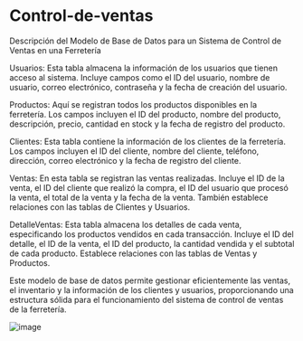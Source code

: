 # Control-de-ventas
Descripción del Modelo de Base de Datos para un Sistema de Control de Ventas en una Ferretería

Usuarios: Esta tabla almacena la información de los usuarios que tienen acceso al sistema. Incluye campos como el ID del usuario, nombre de usuario, correo electrónico, contraseña y la fecha de creación del usuario.

Productos: Aquí se registran todos los productos disponibles en la ferretería. Los campos incluyen el ID del producto, nombre del producto, descripción, precio, cantidad en stock y la fecha de registro del producto.

Clientes: Esta tabla contiene la información de los clientes de la ferretería. Los campos incluyen el ID del cliente, nombre del cliente, teléfono, dirección, correo electrónico y la fecha de registro del cliente.

Ventas: En esta tabla se registran las ventas realizadas. Incluye el ID de la venta, el ID del cliente que realizó la compra, el ID del usuario que procesó la venta, el total de la venta y la fecha de la venta. También establece relaciones con las tablas de Clientes y Usuarios.

DetalleVentas: Esta tabla almacena los detalles de cada venta, especificando los productos vendidos en cada transacción. Incluye el ID del detalle, el ID de la venta, el ID del producto, la cantidad vendida y el subtotal de cada producto. Establece relaciones con las tablas de Ventas y Productos.

Este modelo de base de datos permite gestionar eficientemente las ventas, el inventario y la información de los clientes y usuarios, proporcionando una estructura sólida para el funcionamiento del sistema de control de ventas de la ferretería.

![image](https://github.com/user-attachments/assets/5f8d720e-a63c-47fd-b65a-8fe0e36fe6a0)
